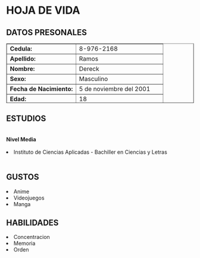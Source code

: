 <!DOCTYPE html>
<html>
	<head>
		<title>HOJA DE VIDA DE DERECK RAMOS</title>
	</head>
	<body>
		<p><b><h1><font> HOJA DE VIDA</font>  </H1></b></P>
		<P><b><H2>DATOS PRESONALES</H2></b></P>
		<TR>
		<TABLE border="1" width="60%" height="160" >
			<TR><TD><B>Cedula:  </B></TD>
				<TD >8-976-2168</TD>
			<TR><TD><B>Apellido:  </B></TD>
				<TD>Ramos</TD>   
			<TR><TD><B>Nombre:  </B></TD>
				<TD>Dereck</TD> 
			<TR><TD><B>Sexo:  </B></TD>
				<TD>Masculino</TD> 
			<TR><TD><B>Fecha de Nacimiento:  </B></TD>
		  		<TD>5 de noviembre del 2001</TD> 
		  	<TR><TD><B>Edad:  </B></TD>
	  			<TD>18 </TD> 
			<TR><TD><B>Estado Civil:  </B></TD>
  				<TD>Soltero</TD>
			<TR><TD><B>Direccion:  </B></TD>
				<TD>Panamá, Panamá, Bella Vista</TD>
			<TR><TD><B>Email:  </B></TD>
  				<TD>dereckramosu@gmail.com</TD> 
			<TR><TD><B>Celular:  </B></TD>
  				<TD>6778-8856</TD> 
		</TABLE>
		<P><b><H2>ESTUDIOS</H2></b></P>
			<BR><b>Nivel Media</b></BR>
			<BR><li>Instituto de Ciencias Aplicadas - Bachiller en Ciencias y Letras</li></BR>
		<P><b><H2>GUSTOS</H2></b></P>
			<li>Anime</li>
			<li>Videojuegos</li>
			<li>Manga</li>
		<P><b><H2>HABILIDADES</H2></b></P>
			<li>Concentracion</li>
			<li>Memoria</li>
			<li>Orden</li>
	</body>
</html>
